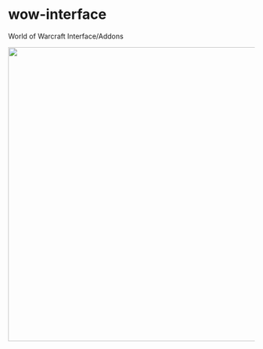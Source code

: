 # wow-interface
World of Warcraft Interface/Addons

<p align="center">
  <img src="scrnsht.jpg" width="800" height="600" />
</p>
